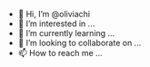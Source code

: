 - 👋 Hi, I’m @oliviachi
- 👀 I’m interested in ...
- 🌱 I’m currently learning ...
- 💞️ I’m looking to collaborate on ...
- 📫 How to reach me ...

<!---
oliviachi/oliviachi is a ✨ special ✨ repository because its `README.md` (this file) appears on your GitHub profile.
You can click the Preview link to take a look at your changes.
--->
